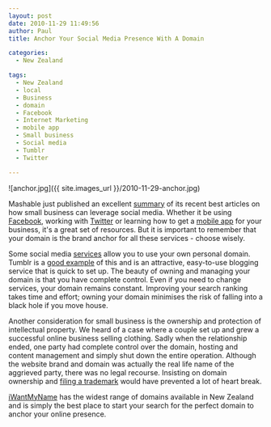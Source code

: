 ```yaml
---
layout: post
date: 2010-11-29 11:49:56
author: Paul
title: Anchor Your Social Media Presence With A Domain

categories:
  - New Zealand

tags:
  - New Zealand
  - local
  - Business
  - domain
  - Facebook
  - Internet Marketing
  - mobile app
  - Small business
  - Social media
  - Tumblr
  - Twitter

---
```


![anchor.jpg]({{ site.images_url }}/2010-11-29-anchor.jpg)

Mashable just published an excellent [summary](http://mashable.com/2010/11/28/small-business-resources/) of its recent best articles on how small business can leverage social media. Whether it be using [Facebook](http://www.facebook.com/pages/iWantMyName-NZ/118040718222943), working with [Twitter](https://twitter.com/iwantmynamenz) or learning how to get a [mobile app](https://iwantmyname.co.nz/iphone) for your business, it's a great set of resources. But it is important to remember that your domain is the brand anchor for all these services - choose wisely.

Some social media [services](https://iwantmyname.co.nz/services) allow you to use your own personal domain. Tumblr is a [good example](https://iwantmyname.com/blog/2010/10/tell-us-your-tumblr-tales.html) of this and is an attractive, easy-to-use blogging service that is quick to set up. The beauty of owning and managing your domain is that you have complete control. Even if you need to change services, your domain remains constant. Improving your search ranking takes time and effort; owning your domain minimises the risk of falling into a black hole if you move house.

Another consideration for small business is the ownership and protection of intellectual property. We heard of a case where a couple set up and grew a successful online business selling clothing. Sadly when the relationship ended, one party had complete control over the domain, hosting and content management and simply shut down the entire operation. Although the website brand and domain was actually the real life name of the aggrieved party, there was no legal recourse. Insisting on domain ownership and [filing a trademark](http://www.iponz.govt.nz/cms/trade-marks/trade-marks-homepage) would have prevented a lot of heart break.

[iWantMyName](https://iwantmyname.co.nz/) has the widest range of domains available in New Zealand and is simply the best place to start your search for the perfect domain to anchor your online presence.
